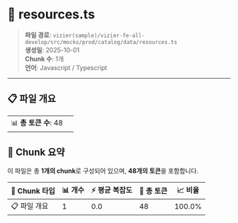 # 📄 resources.ts

> **파일 경로**: `vizier(sample)/vizier-fe-all-develop/src/mocks/prod/catalog/data/resources.ts`  
> **생성일**: 2025-10-01  
> **Chunk 수**: 1개  
> **언어**: Javascript / Typescript
---


## 📋 파일 개요

| | |
|--|--|
| 📊 **총 토큰 수**: 48 |  |






## 🧩 Chunk 요약

이 파일은 총 **1개의 chunk**로 구성되어 있으며, **48개의 토큰**을 포함합니다.

| 🧩 Chunk 타입 | 📊 개수 | ⚡ 평균 복잡도 | 📝 총 토큰 | 📈 비율 |
|---------------|--------|-------------|----------|--------|
| 📋 파일 개요 | 1 | 0.0 | 48 | 100.0% |

